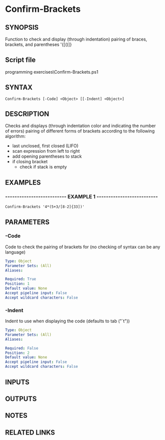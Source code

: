 # Confirm-Brackets

## SYNOPSIS
Function to check and display (through indentation) pairing of braces, brackets, and parentheses '{\[()\]}

## Script file
programming exercises\Confirm-Brackets.ps1

## SYNTAX

```
Confirm-Brackets [-Code] <Object> [[-Indent] <Object>]
```

## DESCRIPTION
Checks and displays (through indentation color and indicating the number of errors) 
pairing of different forms of brackets according to the following algorithm:
- last unclosed, first closed (LIFO)
- scan expression from left to right 
- add opening parentheses to stack
- if closing bracket
  - check if stack is empty

## EXAMPLES

### -------------------------- EXAMPLE 1 --------------------------
```
Confirm-Brackets '4*(5+3/[8-2]{33])'
```
## PARAMETERS

### -Code
Code to check the pairing of brackets for (no checking of syntax can be any language)

```yaml
Type: Object
Parameter Sets: (All)
Aliases: 

Required: True
Position: 1
Default value: None
Accept pipeline input: False
Accept wildcard characters: False
```

### -Indent
Indent to use when displaying the code (defaults to tab ("\`t"))

```yaml
Type: Object
Parameter Sets: (All)
Aliases: 

Required: False
Position: 2
Default value: None
Accept pipeline input: False
Accept wildcard characters: False
```

## INPUTS

## OUTPUTS

## NOTES

## RELATED LINKS




